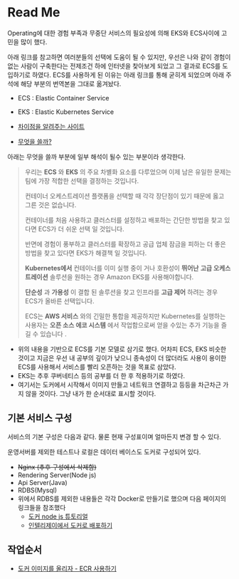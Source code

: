 # Read Me

Operating에 대한 경험 부족과 무중단 서비스의 필요성에 의해 EKS와 ECS사이에 고민을 많이 했다.

아래 링크를 참고하면 여러분들의 선택에 도움이 될 수 있지만, 우선은 나와 같이 경험이 없는 사람이 구축한다는 전제조건 하에 
인터넷을 찾아보게 되었고 그 결과로 ECS를 도입하기로 하였다. ECS를 사용하게 된 이유는 아래 링크를 통해 굳히게 되었으며 
아래 주석에 해당 부분의 번역본을 그대로 옮겨놨다.

- ECS : Elastic Container Service

- EKS : Elastic Kubernetes Service
- [차이점을 알려주는 사이트](https://timewizhan.tistory.com/entry/AWS-ECS-vs-EKS)

- [무엇을 쓸까?](https://spotinst.com/blog/amazon-ecs-vs-eks-container-orchestration-simplified/)

아래는 무엇을 쓸까 부분에 일부 해석이 될수 있는 부분이라 생각한다.

> 우리는 **ECS** 와 **EKS** 의 주요 차별화 요소를 다루었으며 이제 남은 유일한 문제는 팀에 가장 적합한 선택을 결정하는 것입니다. 
>
> 컨테이너 오케스트레이션 플랫폼을 선택할 때 각각 장단점이 있기 때문에 옳고 그른 것은 없습니다. 
>
> 컨테이너를 처음 사용하고 클러스터를 설정하고 배포하는 간단한 방법을 찾고 있다면 ECS가 더 쉬운 선택 일 것입니다. 
>
> 반면에 경험이 풍부하고 클러스터를 확장하고 공급 업체 잠금을 피하는 더 좋은 방법을 찾고 있다면 EKS가 해결책 일 것입니다. 
>
> **Kubernetes에서** 컨테이너를 이미 실행 중이 거나 호환성이 **뛰어난** **고급 오케스트레이션** 솔루션을 원하는 경우 Amazon EKS를 사용해야합니다.
>
> **단순성** 과 **가용성** 이 결합 된 솔루션을 찾고 인프라를 **고급 제어** 하려는 경우 ECS가 올바른 선택입니다.
>
> ECS는 **AWS 서비스** 와의 긴밀한 통합을 제공하지만 Kubernetes를 실행하는 사용자는 **오픈 소스 에코 시스템** 에서 작업함으로써 얻을 수있는 추가 기능을 즐길 수 있습니다 .

- 위의 내용을 기반으로 ECS를 기본 모델로 삼기로 했다. 어차피 ECS, EKS 비슷한 것이고 지금은 우선 내 공부의 깊이가 낮으니 종속성이 더 많더라도 사용이 용이한 ECS를 사용해서 서비스를 빨리 오픈하는 것을 목표로 삼았다.
- EKS는 추후 쿠버네티스 등의 공부를 더 한 후 적용하기로 하였다.
- 여기서는 도커에서 시작해서 이미지 만들고 네트워크 연결하고 등등을 차근차근 가지 않을 것이다. 그냥 내가 한 순서대로 표시할 것이다.

## 기본 서비스 구성

서비스의 기본 구성은 다음과 같다. 물론 현재 구성표이며 얼마든지 변경 할 수 있다.

운영서버를 제외한 테스트나 로컬은 데이터 베이스도 도커로 구성되어 있다.

- ~~Nginx (추후 구성에서 삭제함)~~
- Rendering Server(Node js)
- Api Server(Java)
- RDBS(Mysql)
- 위에서 RDBS를 제외한 내용들은 각각 Docker로 만들기로 했으며 다음 페이지의 링크들을 참조했다
  - [도커 node js 튜토리얼](https://nodejs.org/ko/docs/guides/nodejs-docker-webapp/)
  - [인텔리제이에서 도커로 배포하기](https://www.bsidesoft.com/?p=7871)

## 작업순서

- [도커 이미지를 올리자 - ECR 사용하기](ECR.md)